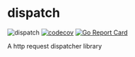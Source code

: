 # dispatch

![dispatch](https://github.com/ghazninattarshah/dispatch/workflows/dispatch/badge.svg)
[![codecov](https://codecov.io/gh/elasticshift/shiftfile/branch/develop/graph/badge.svg)](https://codecov.io/gh/elasticshift/shiftfile)
[![Go Report Card](https://goreportcard.com/badge/github.com/ghazninattarshah/dispatch)](https://goreportcard.com/report/github.com/ghazninattarshah/dispatch)

A http request dispatcher library
